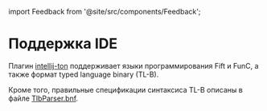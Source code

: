 import Feedback from '@site/src/components/Feedback';

# Поддержка IDE

Плагин [intellij-ton](https://github.com/andreypfau/intellij-ton) поддерживает языки программирования Fift и FunC, а также формат typed language binary (TL-B).

Кроме того, правильные спецификации синтаксиса TL-B описаны в
файле [TlbParser.bnf](https://github.com/ton-blockchain/intellij-ton/blob/main/src/main/grammar/TlbParser.bnf). <Feedback />
